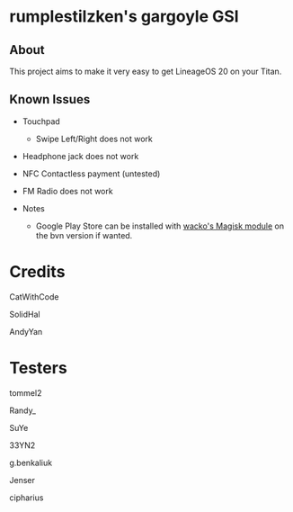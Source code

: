 # rumplestilzken's gargoyle GSI

## About
This project aims to make it very easy to get LineageOS 20 on your Titan.

## Known Issues

* Touchpad 

  * Swipe Left/Right does not work
  
* Headphone jack does not work
* NFC Contactless payment (untested)
* FM Radio does not work

* Notes
  * Google Play Store can be installed with [wacko's Magisk module](https://github.com/wacko1805/MagiskGapps) on the bvn version if wanted.
  
# Credits

CatWithCode

SolidHal

AndyYan

# Testers

tommel2

Randy_

SuYe

33YN2

g.benkaliuk

Jenser

cipharius
  
